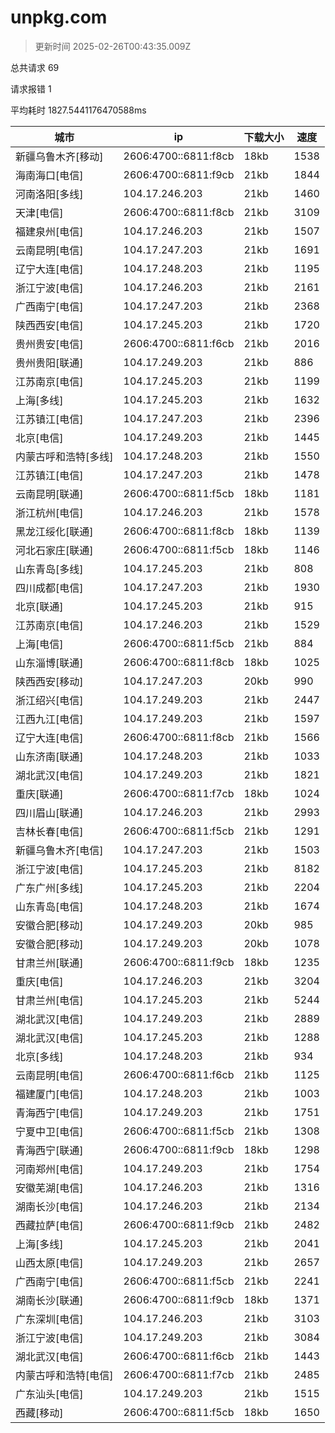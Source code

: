 
  # unpkg.com

  > 更新时间 2025-02-26T00:43:35.009Z
  
  总共请求 69

  请求报错 1

  平均耗时 1827.5441176470588ms

|城市|ip|下载大小|速度|
|-----|----------|---|---|
|新疆乌鲁木齐[移动]|2606:4700::6811:f8cb|18kb|1538|
|海南海口[电信]|2606:4700::6811:f9cb|21kb|1844|
|河南洛阳[多线]|104.17.246.203|21kb|1460|
|天津[电信]|2606:4700::6811:f8cb|21kb|3109|
|福建泉州[电信]|104.17.246.203|21kb|1507|
|云南昆明[电信]|104.17.247.203|21kb|1691|
|辽宁大连[电信]|104.17.248.203|21kb|1195|
|浙江宁波[电信]|104.17.246.203|21kb|2161|
|广西南宁[电信]|104.17.247.203|21kb|2368|
|陕西西安[电信]|104.17.245.203|21kb|1720|
|贵州贵安[电信]|2606:4700::6811:f6cb|21kb|2016|
|贵州贵阳[联通]|104.17.249.203|21kb|886|
|江苏南京[电信]|104.17.245.203|21kb|1199|
|上海[多线]|104.17.245.203|21kb|1632|
|江苏镇江[电信]|104.17.247.203|21kb|2396|
|北京[电信]|104.17.249.203|21kb|1445|
|内蒙古呼和浩特[多线]|104.17.248.203|21kb|1550|
|江苏镇江[电信]|104.17.247.203|21kb|1478|
|云南昆明[联通]|2606:4700::6811:f5cb|18kb|1181|
|浙江杭州[电信]|104.17.246.203|21kb|1578|
|黑龙江绥化[联通]|2606:4700::6811:f8cb|18kb|1139|
|河北石家庄[联通]|2606:4700::6811:f5cb|18kb|1146|
|山东青岛[多线]|104.17.245.203|21kb|808|
|四川成都[电信]|104.17.247.203|21kb|1930|
|北京[联通]|104.17.245.203|21kb|915|
|江苏南京[电信]|104.17.246.203|21kb|1529|
|上海[电信]|2606:4700::6811:f5cb|21kb|884|
|山东淄博[联通]|2606:4700::6811:f8cb|18kb|1025|
|陕西西安[移动]|104.17.247.203|20kb|990|
|浙江绍兴[电信]|104.17.249.203|21kb|2447|
|江西九江[电信]|104.17.249.203|21kb|1597|
|辽宁大连[电信]|2606:4700::6811:f8cb|21kb|1566|
|山东济南[联通]|104.17.248.203|21kb|1033|
|湖北武汉[电信]|104.17.249.203|21kb|1821|
|重庆[联通]|2606:4700::6811:f7cb|18kb|1024|
|四川眉山[联通]|104.17.246.203|21kb|2993|
|吉林长春[电信]|2606:4700::6811:f5cb|21kb|1291|
|新疆乌鲁木齐[电信]|104.17.247.203|21kb|1503|
|浙江宁波[电信]|104.17.245.203|21kb|8182|
|广东广州[多线]|104.17.245.203|21kb|2204|
|山东青岛[电信]|104.17.248.203|21kb|1674|
|安徽合肥[移动]|104.17.249.203|20kb|985|
|安徽合肥[移动]|104.17.249.203|20kb|1078|
|甘肃兰州[联通]|2606:4700::6811:f9cb|18kb|1235|
|重庆[电信]|104.17.246.203|21kb|3204|
|甘肃兰州[电信]|104.17.245.203|21kb|5244|
|湖北武汉[电信]|104.17.249.203|21kb|2889|
|湖北武汉[电信]|104.17.245.203|21kb|1288|
|北京[多线]|104.17.248.203|21kb|934|
|云南昆明[电信]|2606:4700::6811:f6cb|21kb|1125|
|福建厦门[电信]|104.17.248.203|21kb|1003|
|青海西宁[电信]|104.17.249.203|21kb|1751|
|宁夏中卫[电信]|2606:4700::6811:f5cb|21kb|1308|
|青海西宁[联通]|2606:4700::6811:f9cb|18kb|1298|
|河南郑州[电信]|104.17.249.203|21kb|1754|
|安徽芜湖[电信]|104.17.246.203|21kb|1316|
|湖南长沙[电信]|104.17.246.203|21kb|2134|
|西藏拉萨[电信]|2606:4700::6811:f9cb|21kb|2482|
|上海[多线]|104.17.245.203|21kb|2041|
|山西太原[电信]|104.17.249.203|21kb|2657|
|广西南宁[电信]|2606:4700::6811:f5cb|21kb|2241|
|湖南长沙[联通]|2606:4700::6811:f9cb|18kb|1371|
|广东深圳[电信]|104.17.246.203|21kb|3103|
|浙江宁波[电信]|104.17.249.203|21kb|3084|
|湖北武汉[电信]|2606:4700::6811:f6cb|21kb|1443|
|内蒙古呼和浩特[电信]|2606:4700::6811:f7cb|21kb|2485|
|广东汕头[电信]|104.17.249.203|21kb|1515|
|西藏[移动]|2606:4700::6811:f5cb|18kb|1650|

  